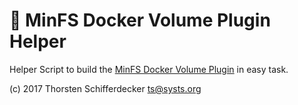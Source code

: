 # :whale: MinFS Docker Volume Plugin Helper

Helper Script to build the [MinFS Docker Volume Plugin](https://github.com/minio/minfs/) in easy task.

(c) 2017 Thorsten Schifferdecker <ts@systs.org>
